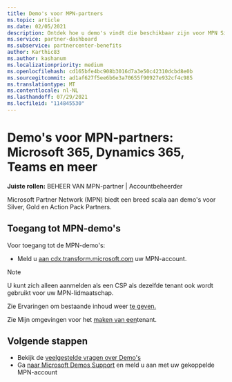 ```yaml
---
title: Demo's voor MPN-partners
ms.topic: article
ms.date: 02/05/2021
description: Ontdek hoe u demo's vindt die beschikbaar zijn voor MPN Silver, Gold en Action Pack partners.
ms.service: partner-dashboard
ms.subservice: partnercenter-benefits
author: Karthic83
ms.author: kashanum
ms.localizationpriority: medium
ms.openlocfilehash: cd165bfe4bc908b3016d7a3e50c42310dcbd8e0b
ms.sourcegitcommit: ad1af627f5ee6b6e3a70655f90927e932cf4c985
ms.translationtype: MT
ms.contentlocale: nl-NL
ms.lasthandoff: 07/29/2021
ms.locfileid: "114845530"
---
```

# <a name="demos-for-mpn-partners--microsoft-365-dynamics-365-teams-and-more"></a>Demo's voor MPN-partners: Microsoft 365, Dynamics 365, Teams en meer

**Juiste rollen:** BEHEER VAN MPN-partner | Accountbeheerder

Microsoft Partner Network (MPN) biedt een breed scala aan demo's voor Silver, Gold en Action Pack Partners.

## <a name="access-mpn-demos"></a>Toegang tot MPN-demo's

Voor toegang tot de MPN-demo's:

- Meld u [aan cdx.transform.microsoft.com](https://cdx.transform.microsoft.com/) uw MPN-account.

>[!NOTE]
>U kunt zich alleen aanmelden als een CSP als dezelfde tenant ook wordt gebruikt voor uw MPN-lidmaatschap.

Zie Ervaringen om bestaande inhoud weer [te geven.](https://cdx.transform.microsoft.com/experiences)

Zie Mijn omgevingen voor het [maken van een](https://cdx.transform.microsoft.com/my-tenants)tenant.

## <a name="next-steps"></a>Volgende stappen

- Bekijk de [veelgestelde vragen over Demo's](https://cdx.transform.microsoft.com/help/faq)
- Ga [naar Microsoft Demos Support](https://cdx.transform.microsoft.com/submit-request) en meld u aan met uw gekoppelde MPN-account
